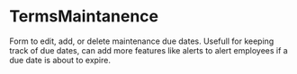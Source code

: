 # TermsMaintanence
Form to edit, add, or delete maintenance due dates.
Usefull for keeping track of due dates, can add more features like alerts to alert employees if a due date is about to expire.
